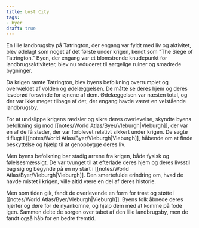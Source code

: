 ```yaml
---
title: Lost City
tags:
- byer
draft: true
---
```

En lille landbrugsby på Tatrington, der engang var fyldt med liv og aktivitet, blev ødelagt som noget af det første under krigen, kendt som "The Siege of Tatrington." Byen, der engang var et blomstrende knudepunkt for landbrugsaktiviteter, blev nu reduceret til sørgelige ruiner og smadrede bygninger.

Da krigen ramte Tatrington, blev byens befolkning overrumplet og overvældet af volden og ødelæggelsen. De måtte se deres hjem og deres levebrød forsvinde for øjnene af dem. Ødelæggelsen var næsten total, og der var ikke meget tilbage af det, der engang havde været en velstående landbrugsby.

For at undslippe krigens rædsler og sikre deres overlevelse, skyndte byens befolkning sig mod [[notes/World Atlas/Byer/Vleburgh|Vleburgh]], der var en af de få steder, der var forblevet relativt sikkert under krigen. De søgte tilflugt i [[notes/World Atlas/Byer/Vleburgh|Vleburgh]], håbende om at finde beskyttelse og hjælp til at genopbygge deres liv.

Men byens befolkning bar stadig arrene fra krigen, både fysisk og følelsesmæssigt. De var tvunget til at efterlade deres hjem og deres livsstil bag sig og begynde på en ny start i [[notes/World Atlas/Byer/Vleburgh|Vleburgh]]. Den smertefulde erindring om, hvad de havde mistet i krigen, ville altid være en del af deres historie.

Men som tiden gik, fandt de overlevende en form for trøst og støtte i [[notes/World Atlas/Byer/Vleburgh|Vleburgh]]. Byens folk åbnede deres hjerter og døre for de nyankomne, og hjalp dem med at komme på fode igen. Sammen delte de sorgen over tabet af den lille landbrugsby, men de fandt også håb for en bedre fremtid.
